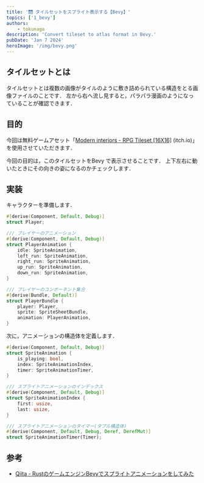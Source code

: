 ```yaml
---
title: '🛗 タイルセットをスプライト表示する【Bevy】'
topics: ['1_bevy']
authors:
    - tokunaga
description: 'Convert tileset to atlas format in Bevy.'
pubDate: 'Jan 7 2024'
heroImage: '/img/bevy.png'
---
```


## タイルセットとは

タイルセットとは複数の画像がタイルのように敷き詰められている構造をとる画像ファイルのことです．
左から右へ流し見すると，パラパラ漫画のようになっていることが確認できます．

## 目的

今回は無料ゲームアセット「[Modern interiors - RPG Tileset [16X16]](https://limezu.itch.io/moderninteriors) (itch.io)」を使用させていただきます．

今回の目的は，このタイルセットをBevy で表示させることです．
上下左右に動いたときにその向きの姿になるのかチェックします．

## 実装

キャラクターを準備します．

```rust frame="code"
#[derive(Component, Default, Debug)]
struct Player;

/// プレイヤーのアニメーション
#[derive(Component, Default, Debug)]
struct PlayerAnimation {
    idle: SpriteAnimation,
    left_run: SpriteAnimation,
    right_run: SpriteAnimation,
    up_run: SpriteAnimation,
    down_run: SpriteAnimation,
}

/// プレイヤーのコンボーネント集合
#[derive(Bundle, Default)]
struct PlayerBundle {
    player: Player,
    sprite: SpriteSheetBundle,
    animation: PlayerAnimation,
}
```

次に，アニメーションの構造体を定義します．

```rust
#[derive(Component, Default, Debug)]
struct SpriteAnimation {
    is_playing: bool,
    index: SpriteAnimationIndex,
    timer: SpriteAnimationTimer,
}

/// スプライトアニメーションのインデックス
#[derive(Component, Default, Debug)]
struct SpriteAnimationIndex {
    first: usize,
    last: usize,
}

/// スプライトアニメーションのタイマー(タプル構造体)
#[derive(Component, Default, Debug, Deref, DerefMut)]
struct SpriteAnimationTimer(Timer);

```

## 参考

-   [Qiita - RustのゲームエンジンBevyでスプライトアニメーションをしてみた](https://qiita.com/nisei275/items/c0c9aaf097a53ac3cf02)
